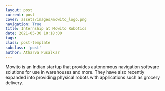 ```yaml
---
layout: post
current: post
cover: assets/images/mowito_logo.png
navigation: True
title: Internship at Mowito Robotics
date: 2021-05-30 10:18:00
tags:
class: post-template
subclass: 'post'
author: Atharva Pusalkar
---
```


Mowito is an Indian startup that provides autonomous navigation software solutions for use in warehouses and more. They have also recently expanded into providing physical robots with applications such as grocery delivery.
